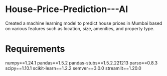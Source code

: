 # House-Price-Prediction---AI
Created a machine learning model to predict house prices in Mumbai based on various features such as location, size, amenities, and property type.

# Requirements 
numpy==1.24.1
pandas==1.5.2
pandas-stubs==1.5.2.221213
parso==0.8.3
scipy==1.10.1
scikit-learn==1.2.2
semver==3.0.0
streamlit==1.20.0
